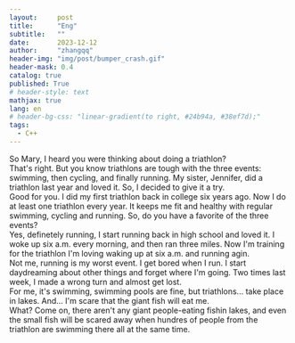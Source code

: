 ```yaml
---
layout:     post
title:      "Eng"
subtitle:   ""
date:       2023-12-12
author:     "zhangqq"
header-img: "img/post/bumper_crash.gif"
header-mask: 0.4
catalog: true
published: True
# header-style: text
mathjax: true
lang: en
# header-bg-css: "linear-gradient(to right, #24b94a, #38ef7d);"
tags:
  - C++
---
```


So Mary, I heard you were thinking about doing a triathlon?  
That's right. But you know triathlons are tough with the three events: swimming, then cycling, and finally running. My sister, Jennifer, did a triathlon last year and loved it. So, I decided to give it a try.  
Good for you. I did my first triathlon back in college six years ago. Now I do at least one triathlon every year. It keeps me fit and healthy with regular swimming, cycling and running. So, do you have a favorite of the three events?  
Yes, definetely running, I start running back in high school and loved it. I woke up six a.m. every morning, and then ran three miles. Now I'm training for the triathlon I'm loving waking up at six a.m. and running agin.  
Not me, running is my worst event. I get bored when I run. I start daydreaming about other things and forget where I'm going. Two times last week, I made a wrong turn and almost get lost.  
For me, it's swimming, swimming pools are fine, but triathlons... take place in lakes. And... I'm scare that the giant fish will eat me.  
What? Come on, there aren't any giant people-eating fishin lakes, and even the small fish will be scared away when hundres of people from the triathlon are swimming there all at the same time.